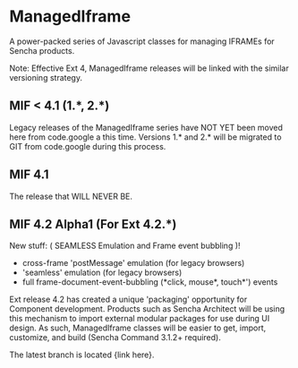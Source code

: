 ManagedIframe
=============

A power-packed series of Javascript classes for managing IFRAMEs for Sencha products.

Note: Effective Ext 4, ManagedIframe releases will be linked with the similar versioning strategy.

MIF \< 4.1 (1.\*, 2.\*)
-------------
Legacy releases of the ManagedIframe series have NOT YET been moved here from code.google a this time.
Versions 1.\* and 2.\* will be migrated to GIT from code.google during this process.

MIF 4.1
-------------
The release that WILL NEVER BE.

MIF 4.2 Alpha1 (For Ext 4.2.*)
-------------

New stuff: ( SEAMLESS Emulation and Frame event bubbling )!

 * cross-frame 'postMessage' emulation (for legacy browsers)
 * 'seamless' emulation (for legacy browsers)
 * full frame-document-event-bubbling (\*click, mouse\*, touch\*') events
 
Ext release 4.2 has created a unique 'packaging' opportunity for Component development.  Products such
as Sencha Architect will be using this mechanism to import external modular packages for use during UI
design.  As such, ManagedIframe classes will be easier to get, import, customize, and build (Sencha 
Command 3.1.2+ required).

The latest branch is located {link  here}.
